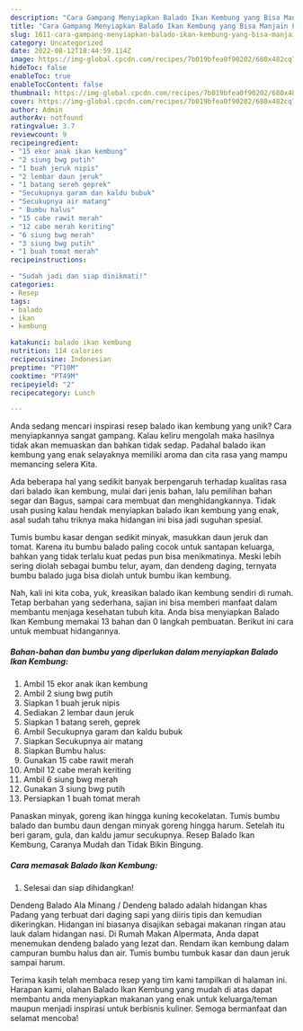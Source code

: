 ```yaml
---
description: "Cara Gampang Menyiapkan Balado Ikan Kembung yang Bisa Manjain Lidah"
title: "Cara Gampang Menyiapkan Balado Ikan Kembung yang Bisa Manjain Lidah"
slug: 1611-cara-gampang-menyiapkan-balado-ikan-kembung-yang-bisa-manjain-lidah
category: Uncategorized
date: 2022-08-12T18:44:59.114Z
image: https://img-global.cpcdn.com/recipes/7b019bfea0f90202/680x482cq70/balado-ikan-kembung-foto-resep-utama.jpg
hideToc: false
enableToc: true
enableTocContent: false
thumbnail: https://img-global.cpcdn.com/recipes/7b019bfea0f90202/680x482cq70/balado-ikan-kembung-foto-resep-utama.jpg
cover: https://img-global.cpcdn.com/recipes/7b019bfea0f90202/680x482cq70/balado-ikan-kembung-foto-resep-utama.jpg
author: Admin
authorAv: notfound
ratingvalue: 3.7
reviewcount: 9
recipeingredient:
- "15 ekor anak ikan kembung"
- "2 siung bwg putih"
- "1 buah jeruk nipis"
- "2 lembar daun jeruk"
- "1 batang sereh geprek"
- "Secukupnya garam dan kaldu bubuk"
- "Secukupnya air matang"
- " Bumbu halus"
- "15 cabe rawit merah"
- "12 cabe merah keriting"
- "6 siung bwg merah"
- "3 siung bwg putih"
- "1 buah tomat merah"
recipeinstructions:

- "Sudah jadi dan siap dinikmati!"
categories:
- Resep
tags:
- balado
- ikan
- kembung

katakunci: balado ikan kembung 
nutrition: 114 calories
recipecuisine: Indonesian
preptime: "PT10M"
cooktime: "PT49M"
recipeyield: "2"
recipecategory: Lunch

---
```





Anda sedang mencari inspirasi resep balado ikan kembung yang unik? Cara menyiapkannya sangat gampang. Kalau keliru mengolah maka hasilnya tidak akan memuaskan dan bahkan tidak sedap. Padahal balado ikan kembung yang enak selayaknya memiliki aroma dan cita rasa yang mampu memancing selera Kita.





Ada beberapa hal yang sedikit banyak berpengaruh terhadap kualitas rasa dari balado ikan kembung, mulai dari jenis bahan, lalu pemilihan bahan segar dan Bagus, sampai cara membuat dan menghidangkannya. Tidak usah pusing kalau hendak menyiapkan balado ikan kembung yang enak,      asal sudah tahu triknya maka hidangan ini bisa jadi suguhan spesial.














Tumis bumbu kasar dengan sedikit minyak, masukkan daun jeruk dan tomat. Karena itu bumbu balado paling cocok untuk santapan keluarga, bahkan yang tidak terlalu kuat pedas pun bisa menikmatinya. Meski lebih sering diolah sebagai bumbu telur, ayam, dan dendeng daging, ternyata bumbu balado juga bisa diolah untuk bumbu ikan kembung.






Nah, kali ini kita coba, yuk, kreasikan balado ikan kembung sendiri di rumah. Tetap berbahan yang sederhana, sajian ini bisa memberi manfaat dalam membantu menjaga kesehatan tubuh kita. Anda bisa menyiapkan Balado Ikan Kembung memakai 13 bahan dan 0 langkah pembuatan. Berikut ini cara untuk membuat hidangannya.

<!--inarticleads1-->

##### Bahan-bahan dan bumbu yang diperlukan dalam menyiapkan Balado Ikan Kembung:

1. Ambil 15 ekor anak ikan kembung
1. Ambil 2 siung bwg putih
1. Siapkan 1 buah jeruk nipis
1. Sediakan 2 lembar daun jeruk
1. Siapkan 1 batang sereh, geprek
1. Ambil Secukupnya garam dan kaldu bubuk
1. Siapkan Secukupnya air matang
1. Siapkan  Bumbu halus:
1. Gunakan 15 cabe rawit merah
1. Ambil 12 cabe merah keriting
1. Ambil 6 siung bwg merah
1. Gunakan 3 siung bwg putih
1. Persiapkan 1 buah tomat merah


Panaskan minyak, goreng ikan hingga kuning kecokelatan. Tumis bumbu balado dan bumbu daun dengan minyak goreng hingga harum. Setelah itu beri garam, gula, dan kaldu jamur secukupnya. Resep Balado Ikan Kembung, Caranya Mudah dan Tidak Bikin Bingung. 

<!--inarticleads2-->

##### Cara memasak Balado Ikan Kembung:


1. Selesai dan siap dihidangkan!

Dendeng Balado Ala Minang / Dendeng balado adalah hidangan khas Padang yang terbuat dari daging sapi yang diiris tipis dan kemudian dikeringkan. Hidangan ini biasanya disajikan sebagai makanan ringan atau lauk dalam hidangan nasi. Di Rumah Makan Alpermata, Anda dapat menemukan dendeng balado yang lezat dan. Rendam ikan kembung dalam campuran bumbu halus dan air. Tumis bumbu tumbuk kasar dan daun jeruk sampai harum. 

Terima kasih telah membaca resep yang tim kami tampilkan di halaman ini. Harapan kami, olahan Balado Ikan Kembung yang mudah di atas dapat membantu anda menyiapkan makanan yang enak untuk keluarga/teman maupun menjadi inspirasi untuk berbisnis kuliner. Semoga bermanfaat dan selamat mencoba!
